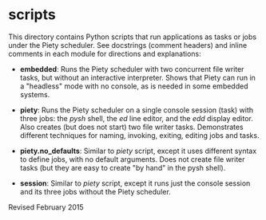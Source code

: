 
scripts
=======

This directory contains Python scripts that run applications as tasks
or jobs under the Piety scheduler.  See docstrings (comment headers)
and inline comments in each module for directions and explanations:

- **embedded**: Runs the Piety scheduler with two concurrent file writer
   tasks, but without an interactive interpreter.  Shows that Piety
   can run in a "headless" mode with no console, as is needed in some
   embedded systems.

- **piety**: Runs the Piety scheduler on a single console session
    (task) with three jobs: the *pysh* shell, the *ed* line
    editor, and the *edd* display editor.  Also creates (but does 
    not start) two file writer tasks.  Demonstrates different
    techniques for naming, invoking, exiting, editing jobs and tasks.
    
- **piety.no_defaults**: Similar to  *piety* script, except it uses different
   syntax to define jobs, with no default arguments.  Does not create
   file writer tasks (but they are easy to create "by hand" in the pysh shell).

- **session**: Similar to *piety* script, except it runs just the console
    session and its three jobs without the Piety scheduler.  

Revised February 2015
